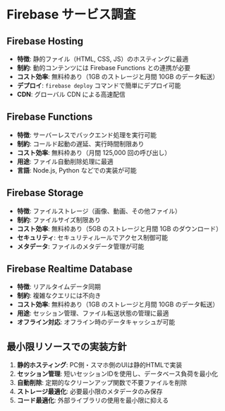 # Firebase サービス調査

## Firebase Hosting
- **特徴**: 静的ファイル（HTML, CSS, JS）のホスティングに最適
- **制約**: 動的コンテンツには Firebase Functions との連携が必要
- **コスト効率**: 無料枠あり（1GB のストレージと月間 10GB のデータ転送）
- **デプロイ**: `firebase deploy` コマンドで簡単にデプロイ可能
- **CDN**: グローバル CDN による高速配信

## Firebase Functions
- **特徴**: サーバーレスでバックエンド処理を実行可能
- **制約**: コールド起動の遅延、実行時間制限あり
- **コスト効率**: 無料枠あり（月間 125,000 回の呼び出し）
- **用途**: ファイル自動削除処理に最適
- **言語**: Node.js, Python などでの実装が可能

## Firebase Storage
- **特徴**: ファイルストレージ（画像、動画、その他ファイル）
- **制約**: ファイルサイズ制限あり
- **コスト効率**: 無料枠あり（5GB のストレージと月間 1GB のダウンロード）
- **セキュリティ**: セキュリティルールでアクセス制御可能
- **メタデータ**: ファイルのメタデータ管理が可能

## Firebase Realtime Database
- **特徴**: リアルタイムデータ同期
- **制約**: 複雑なクエリには不向き
- **コスト効率**: 無料枠あり（1GB のストレージと月間 10GB のデータ転送）
- **用途**: セッション管理、ファイル転送状態の管理に最適
- **オフライン対応**: オフライン時のデータキャッシュが可能

## 最小限リソースでの実装方針
1. **静的ホスティング**: PC側・スマホ側のUIは静的HTMLで実装
2. **セッション管理**: 短いセッションIDを使用し、データベース負荷を最小化
3. **自動削除**: 定期的なクリーンアップ関数で不要ファイルを削除
4. **ストレージ最適化**: 必要最小限のメタデータのみ保存
5. **コード最適化**: 外部ライブラリの使用を最小限に抑える
